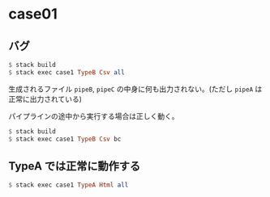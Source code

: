 # case01

## バグ

```hs
$ stack build
$ stack exec case1 TypeB Csv all
```

生成されるファイル `pipeB`, `pipeC` の中身に何も出力されない。(ただし `pipeA` は正常に出力されている)

パイプラインの途中から実行する場合は正しく動く。

```hs
$ stack build
$ stack exec case1 TypeB Csv bc
```

## TypeA では正常に動作する

```hs
$ stack exec case1 TypeA Html all
```